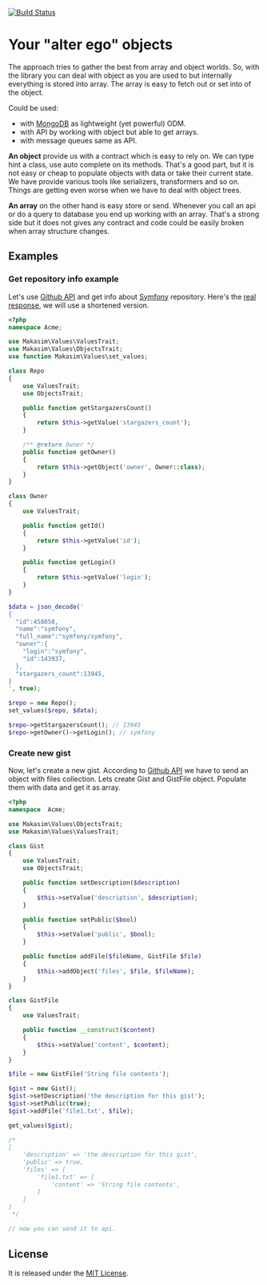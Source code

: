 [![Build Status](https://travis-ci.org/makasim/values.png?branch=master)](https://travis-ci.org/makasim/values)

# Your "alter ego" objects

The approach tries to gather the best from array and object worlds. 
So, with the library you can deal with object as you are used to but internally everything is stored into array.
The array is easy to fetch out or set into of the object.

Could be used:

* with [MongoDB](https://www.mongodb.com/) as lightweight (yet powerful) ODM.
* with API by working with object but able to get arrays.
* with message queues same as API.

**An object** provide us with a contract which is easy to rely on. We can type hint a class, use auto complete on its methods.
That's a good part, but it is not easy or cheap to populate objects with data or take their current state. 
We have provide various tools like serializers, transformers and so on. Things are getting even worse when we have to deal with object trees.

**An array** on the other hand is easy store or send. Whenever you call an api or do a query to database you end up working with an array. 
That's a strong side but it does not gives any contract and code could be easily broken when array structure changes.

## Examples

### Get repository info example 

Let's use [Github API](https://developer.github.com/v3/repos/#list-organization-repositories) and get info about [Symfony](https://github.com/symfony/symfony) repository. 
Here's the [real response](https://api.github.com/repos/symfony/symfony), we will use a shortened version.

```php
<?php
namespace Acme;

use Makasim\Values\ValuesTrait;
use Makasim\Values\ObjectsTrait;
use function Makasim\Values\set_values;

class Repo
{
    use ValuesTrait;
    use ObjectsTrait;

    public function getStargazersCount()
    {
        return $this->getValue('stargazers_count');
    }

    /** @return Owner */
    public function getOwner()
    {
        return $this->getObject('owner', Owner::class);
    }
}

class Owner
{
    use ValuesTrait;

    public function getId()
    {
        return $this->getValue('id');
    }

    public function getLogin()
    {
        return $this->getValue('login');
    }
}

$data = json_decode('
{
  "id":458058,
  "name":"symfony",
  "full_name":"symfony/symfony",
  "owner":{
    "login":"symfony",
    "id":143937,
  },
  "stargazers_count":13945,
}
', true);

$repo = new Repo();
set_values($repo, $data);

$repo->getStargazersCount(); // 13945
$repo->getOwner()->getLogin(); // symfony
```

### Create new gist

Now, let's create a new gist. 
According to [Github API](https://developer.github.com/v3/gists/#create-a-gist) we have to send an object with files collection.
Lets create Gist and GistFile object. Populate them with data and get it as array.

```php
<?php
namespace  Acme;

use Makasim\Values\ObjectsTrait;
use Makasim\Values\ValuesTrait;

class Gist
{
    use ValuesTrait;
    use ObjectsTrait;

    public function setDescription($description)
    {
        $this->setValue('description', $description);
    }

    public function setPublic($bool)
    {
        $this->setValue('public', $bool);
    }

    public function addFile($fileName, GistFile $file)
    {
        $this->addObject('files', $file, $fileName);
    }
}

class GistFile
{
    use ValuesTrait;

    public function __construct($content)
    {
        $this->setValue('content', $content);
    }
}

$file = new GistFile('String file contents');

$gist = new Gist();
$gist->setDescription('the description for this gist');
$gist->setPublic(true);
$gist->addFile('file1.txt', $file);

get_values($gist);

/*
[
    'description' => 'the description for this gist',
    'public' => true,
    'files' => [
        'file1.txt' => [
            'content' => 'String file contents',
        ]
    ]
]
 */

// now you can send it to api. 
```

## License

It is released under the [MIT License](LICENSE).
